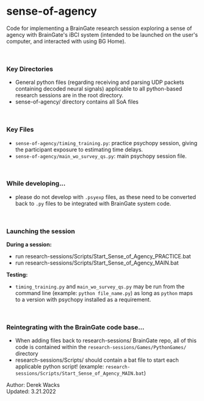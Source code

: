 # sense-of-agency


Code for implementing a BrainGate research session exploring a sense of agency with BrainGate's iBCI system (intended to be launched on the user's computer, and interacted with using BG Home). 

 <br />

### Key Directories

- General python files (regarding receiving and parsing UDP packets containing decoded neural signals) applicable to all python-based research sessions are in the root directory. 
- sense-of-agency/ directory contains all SoA files
 
 <br />

### Key Files

- `sense-of-agency/timing_training.py`: practice psychopy session, giving the participant exposure to estimating time delays. 
- `sense-of-agency/main_wo_survey_qs.py`: main psychopy session file. 

 <br />
 

### While developing...

- please do not develop with `.psyexp` files, as these need to be converted back to `.py` files to be integrated with BrainGate system code. 

 <br />
 
 
 
### Launching the session

**During a session:**

- run research-sessions/Scripts/Start_Sense_of_Agency_PRACTICE.bat
- run research-sessions/Scripts/Start_Sense_of_Agency_MAIN.bat

 
**Testing:**

- `timing_training.py` and `main_wo_survey_qs.py` may be run from the command line (example: `python file_name.py`) as long as `python` maps to a version with psychopy installed as a requirement. 

 <br />

### Reintegrating with the BrainGate code base...

- When adding files back to research-sessions/ BrainGate repo, all of this code is contained within the `research-sessions/Games/PythonGames/` directory
- research-sessions/Scripts/ should contain a bat file to start each applicable python script! (example: `research-sessions/Scripts/Start_Sense_of_Agency_MAIN.bat`)



Author: Derek Wacks <br />
Updated: 3.21.2022


